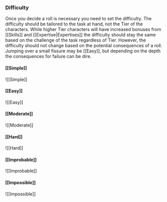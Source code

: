 ### Difficulty
Once you decide a roll is necessary you need to set the difficulty. The difficulty should be tailored to the task at hand, not the Tier of the characters. While higher Tier characters will have increased bonuses from [[Skills]] and [[Expertise|Expertises]] the difficulty should stay the same based on the challenge of the task regardless of Tier. However, the difficulty should not change based on the potential consequences of a roll. Jumping over a small fissure may be [[Easy]], but depending on the depth the consequences for failure can be dire. 

#### [[Simple]]
![[Simple]]

#### [[Easy]]
![[Easy]]

#### [[Moderate]]
![[Moderate]]

#### [[Hard]]
![[Hard]]

#### [[Improbable]]
![[Improbable]]

#### [[Impossible]]
![[Impossible]]